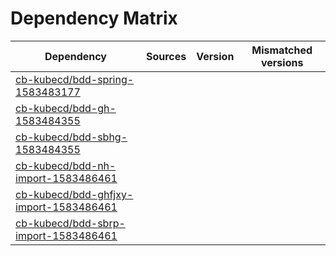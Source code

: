 # Dependency Matrix

Dependency | Sources | Version | Mismatched versions
---------- | ------- | ------- | -------------------
[cb-kubecd/bdd-spring-1583483177](https://github.com/cb-kubecd/bdd-spring-1583483177.git) |  | []() | 
[cb-kubecd/bdd-gh-1583484355](https://github.com/cb-kubecd/bdd-gh-1583484355.git) |  | []() | 
[cb-kubecd/bdd-sbhg-1583484355](https://github.com/cb-kubecd/bdd-sbhg-1583484355.git) |  | []() | 
[cb-kubecd/bdd-nh-import-1583486461](https://github.com/cb-kubecd/bdd-nh-import-1583486461.git) |  | []() | 
[cb-kubecd/bdd-ghfjxy-import-1583486461](https://github.com/cb-kubecd/bdd-ghfjxy-import-1583486461.git) |  | []() | 
[cb-kubecd/bdd-sbrp-import-1583486461](https://github.com/cb-kubecd/bdd-sbrp-import-1583486461.git) |  | []() | 

